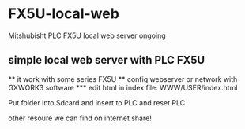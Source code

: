 # FX5U-local-web
Mitshubisht PLC FX5U local web server ongoing

simple local web server with PLC FX5U
-------------------------------------
** it work with some series FX5U
** config webserver or network with GXWORK3 software
*** edit html in index file: WWW/USER/index.html

Put folder into Sdcard and insert to PLC and reset PLC

other resoure we can find on internet
share!
